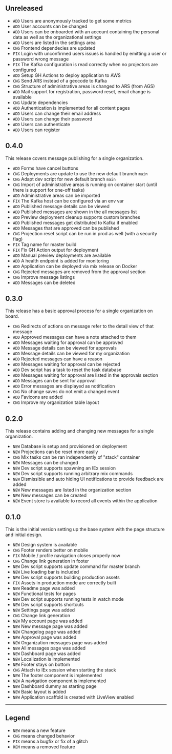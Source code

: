 ## Unreleased

- `ADD` Users are anonymously tracked to get some metrics
- `ADD` User accounts can be changed
- `ADD` Users can be onboarded with an account containing the personal data as well as the organizational settings
- `ADD` Users are listed in the settings area
- `CNG` Frontend dependecies are updated
- `FIX` Login with unconfirmed users issues is handled by emitting a user or password wrong message
- `FIX` The Kafka configuration is read correctly when no projectors are configured
- `ADD` Setup GH Actions to deploy application to AWS
- `CNG` Send ARS instead of a geocode to Kafka
- `CNG` Structure of administrative areas is changed to ARS (from AGS)
- `ADD` Mail support for registration, password reset, email change is available
- `CNG` Update dependencies
- `ADD` Authentication is implemented for all content pages
- `ADD` Users can change their email address
- `ADD` Users can change their password
- `ADD` Users can authenticate
- `ADD` Users can register

## 0.4.0

This release covers message publishing for a single organization.

- `ADD` Forms have cancel buttons
- `CNG` Deployments are update to use the new default branch `main`
- `CNG` Adapt dev script for new default branch `main`
- `CNG` Import of administrative areas is running on container start (until there is support for one-off tasks)
- `ADD` Administrative areas can be imported
- `FIX` The Kafka host can be configured via an env var
- `ADD` Published message details can be viewed
- `ADD` Published messages are shown in the all messages list
- `ADD` Preview deployment cleanup supports custom branches
- `ADD` Published messages get distributed to Kafka if enabled
- `ADD` Messages that are approved can be published
- `CNG` Projection reset script can be run in prod as well (with a security flag)
- `FIX` Tag name for master build
- `FIX` Fix GH Action output for deployment
- `ADD` Manual preview deployments are available
- `ADD` A health endpoint is added for monitoring
- `ADD` Application can be deployed via mix release on Docker
- `CNG` Rejected messages are removed from the approval section
- `CNG` Improve message listings
- `ADD` Messages can be deleted

## 0.3.0

This release has a basic approval process for a single organization on board.

- `CNG` Redirects of actions on message refer to the detail view of that message
- `ADD` Approved messages can have a note attached to them
- `ADD` Messages waiting for approval can be approved
- `ADD` Message details can be viewed for approvals
- `ADD` Message details can be viewed for my organization
- `ADD` Rejected messages can have a reason
- `ADD` Messages waiting for approval can be rejected
- `ADD` Dev script has a task to reset the task database
- `ADD` Messages waiting for approval are listed in the approvals section
- `ADD` Messages can be sent for approval
- `ADD` Error messages are displayed as notification
- `CNG` No change saves do not emit a changed event
- `ADD` Favicons are added
- `CNG` Improve my organization table layout

## 0.2.0

This release contains adding and changing new messages for a single organization.

- `NEW` Database is setup and provisioned on deployment
- `NEW` Projections can be reset more easily
- `CNG` Mix tasks can be ran independently of "stack" container
- `NEW` Messages can be changed
- `NEW` Dev script supports spawning an IEx session
- `NEW` Dev script supports running arbitrary mix commands
- `NEW` Dismissible and auto hiding UI notifications to provide feedback are added
- `NEW` New messages are listed in the organization section
- `NEW` New messages can be created
- `NEW` Event store is available to record all events within the application

## 0.1.0

This is the initial version setting up the base system with the page structure and initial design.

- `NEW` Design system is available
- `CNG` Footer renders better on mobile
- `FIX` Mobile / profile navigation closes properly now
- `CNG` Change link generation in footer
- `NEW` Dev script supports update command for master branch
- `NEW` Live loading bar is included
- `NEW` Dev script supports building production assets
- `FIX` Assets in production mode are correctly built
- `NEW` Readme page was added
- `NEW` Functional tests for pages
- `NEW` Dev script supports running tests in watch mode
- `NEW` Dev script supports shortcuts
- `NEW` Settings page was added
- `CNG` Change link generation
- `NEW` My account page was added
- `NEW` New message page was added
- `NEW` Changelog page was added
- `NEW` Approval page was added
- `NEW` Organization messages page was added
- `NEW` All messages page was added
- `NEW` Dashboard page was added
- `NEW` Localization is implemented
- `NEW` Footer stays on bottom
- `CNG` Attach to IEx session when starting the stack
- `NEW` The footer component is implemented
- `NEW` A navigation component is implemented
- `NEW` Dashboard dummy as starting page
- `NEW` Basic layout is added
- `NEW` Application scaffold is created with LiveView enabled

---

## Legend

- `NEW` means a new feature
- `CNG` means changed behavior
- `FIX` means a bugfix or fix of a glitch
- `REM` means a removed feature
